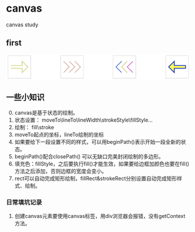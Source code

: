 # canvas
canvas study

## first
![Image text](img/canvasfirst.png)

## 一些小知识
0. canvas是基于状态的绘制。<br/>
1. 状态设置： moveTo\lineTo\lineWidth\strokeStyle\fillStyle\...<br/>
2. 绘制： fill\stroke<br/>
3. moveTo起点的坐标，lineTo绘制的坐标<br/>
4. 如果要给下一段设置不同的样式，可以用beginPath()表示开始一段全新的状态。<br/>
5. beginPath()配合closePath() 可以无缺口完美封闭绘制的多边形。<br/>
6. 填充色：fillStyle，之后要执行fill()才能生效，如果要给边框加颜色也要在fill()方法之后添加，否则边框的宽度会变小。<br/>
7. rect可以自动完成矩形绘制，fillRect&strokeRect分别设置自动完成矩形样式、绘制。<br/>

### 日常填坑记录
1. 创建canvas元素要使用canvas标签，用div浏览器会报错，没有getContext方法。<br/>
